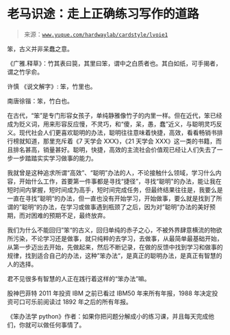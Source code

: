 # 老马识途：走上正确练习写作的道路

> 来源：[`www.yuque.com/hardwaylab/cardstyle/lvoie1`](https://www.yuque.com/hardwaylab/cardstyle/lvoie1)



笨，古义并非呆蠢之意。 

《广雅.释草》：竹其表曰笢，其里曰笨，谓中之白质者也。其白如纸，可手揭者，谓之竹孚俞。 

许慎 《说文解字》: 笨，竹里也。 

南唐徐锴：笨，竹白也。 

在古代，“笨”是专门形容女孩子，单纯静雅像竹子的内里一样。但在近代，笨已经成为贬义词，用来形容反应慢，不灵巧，和“傻，呆，愚，蠢”近义，与聪明灵巧反义。现代社会人们更喜欢聪明的办法，聪明往往意味着快捷，高效，看看畅销书排行榜就知道，那里充斥着《7 天学会 XXX》，《21 天学会 XXX》这一类的书籍，而且排名甚高，销量甚好。聪明，快捷，高效的主流社会价值观已经让人们失去了一步一步踏踏实实学习做事的能力。 

我就曾是这种追求所谓“高效”、“聪明”办法的人，不论接触什么领域，学习什么内容，开始什么工作，首要第一件事都是寻找“捷径”，寻找“聪明"的办法，能让我在短时间内掌握，短时间成为高手，短时间完成任务，但最终结果往往是，我要么是一直在寻找”聪明“的办法，但一直也没有开始学习，开始做事，要么就是找到了所谓的”聪明“的办法，在学习或做事遇到瓶颈了之后，因为对”聪明“办法的美好预期，而对困难的预期不足，最终放弃。 

我们为什么不能回归”笨“的古义，回归单纯的赤子之心，不被外界肆意横流的物欲所污染，不论学习还是做事，就只纯粹的去学习，去做事，从最简单最基础开始，从第一步迈出去开始，先做起来，然后不断记录，在做的反馈中找到学习和做事的规律，找到适合自己的办法，这种”笨办法“，是真正的聪明办法，是真正有智慧的人的选择。 

君不见很多有智慧的人正在践行着这样的“笨办法”嘛。 

股神巴菲特 2011 年投资 IBM 之前已看过 IBM50 年来所有年报，1988 年决定投资可口可乐前阅读过 1892 年之后的所有年报。 

《笨办法学 python》作者：如果你把问题分解成小的练习课，并且每天完成他们，你就可以做任何事情了。